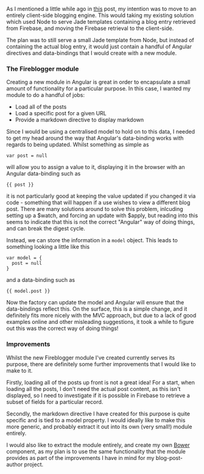 As I mentioned a little while ago in [this](http://garethhughes.io/blog/markdown-blogging-with-node) post, my intention was to move to an entirely client-side blogging engine. This would taking my existing solution which used Node to serve Jade templates containing a blog entry retrieved from Firebase, and moving the Firebase retrieval to the client-side.

The plan was to still serve a small Jade template from Node, but instead of containing the actual blog entry, it would just contain a handful of Angular directives and data-bindings that I would create with a new module.

### The Fireblogger module

Creating a new module in Angular is great in order to encapsulate a small amount of functionality for a particular purpose. In this case, I wanted my module to do a handful of jobs:

*   Load all of the posts
*   Load a specific post for a given URL
*   Provide a markdown directive to display markdown

Since I would be using a centralised model to hold on to this data, I needed to get my head around the way that Angular's data-binding works with regards to being updated. Whilst something as simple as

    var post = null

will allow you to assign a value to it, displaying it in the browser with an Angular data-binding such as

    {{ post }}

it is not particularly good at keeping the value updated if you changed it via code - something that will happen if a use wishes to view a different blog post. There are many solutions around to solve this problem, inlcuding setting up a \$watch, and forcing an update with \$apply, but reading into this seems to indicate that this is not the correct "Angular" way of doing things, and can break the digest cycle.

Instead, we can store the information in a `model` object. This leads to something looking a little like this

    var model = {
      post = null
    }

and a data-binding such as

    {{ model.post }}

Now the factory can update the model and Angular will ensure that the data-bindings reflect this. On the surface, this is a simple change, and it definitely fits more nicely with the  MVC approach, but due to a lack of good examples online and other misleading suggestions, it took a while to figure out this was the correct way of doing things!

### Improvements

Whilst the new Fireblogger module I've created currently serves its purpose, there are definitely some further improvements that I would like to make to it.

Firstly, loading all of the posts up front is not a great idea! For a start, when loading all the posts, I don't need the actual post content, as this isn't displayed, so I need to investigate if it is possible in Firebase to retrieve a subset of fields for a particular record.

Secondly, the markdown directive I have created for this purpose is quite specific and is tied to a model property. I would ideally like to make this more generic, and probably extract it out into its own (very small!) module entirely.

I would also like to extract the module entirely, and create my own [Bower](http://bower.io/) component, as my plan is to use the same functionality that the module provides as part of the improvements I have in mind for my blog-post-author project.